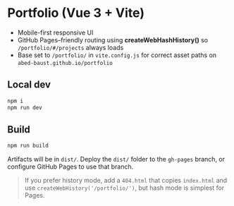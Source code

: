# Portfolio (Vue 3 + Vite)

- Mobile-first responsive UI
- GitHub Pages–friendly routing using **createWebHashHistory()** so `/portfolio/#/projects` always loads
- Base set to `/portfolio/` in `vite.config.js` for correct asset paths on `abed-baust.github.io/portfolio`

## Local dev
```bash
npm i
npm run dev
```

## Build
```bash
npm run build
```

Artifacts will be in `dist/`. Deploy the `dist/` folder to the `gh-pages` branch, or configure GitHub Pages to use that branch.

> If you prefer history mode, add a `404.html` that copies `index.html` and use `createWebHistory('/portfolio/')`, but hash mode is simplest for Pages.
